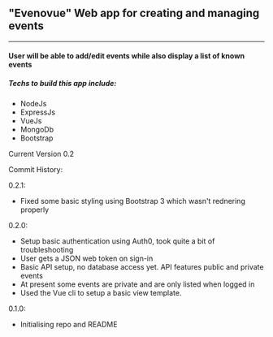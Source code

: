 ## "Evenovue" Web app for creating and managing events
------
#### User will be able to add/edit events while also display a list of known events

##### Techs to build this app include:
- NodeJs
- ExpressJs
- VueJs
- MongoDb
- Bootstrap

Current Version 0.2

Commit History:

0.2.1:
- Fixed some basic styling using Bootstrap 3 which wasn't rednering properly

0.2.0:
- Setup basic authentication using Auth0, took quite a bit of troubleshooting
- User gets a JSON web token on sign-in
- Basic API setup, no database access yet. API features public and private events
- At present some events are private and are only listed when logged in
- Used the Vue cli to setup a basic view template.


0.1.0:
- Initialising repo and README
